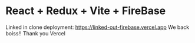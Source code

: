 # React + Redux + Vite + FireBase

Linked in clone deployment:  https://linked-out-firebase.vercel.app
We back boiss!! Thank you Vercel
